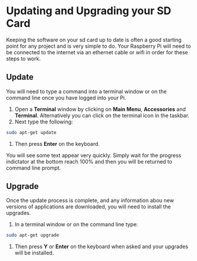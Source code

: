 # Updating and Upgrading your SD Card

Keeping the software on your sd card up to date is often a good starting point for any project and is very simple to do. Your Raspberry Pi will need to be connected to the internet via an ethernet cable or wifi in order for these steps to work.

## Update

You will need to type a command into a terminal window or on the command line once you have logged into your Pi. 
 
1. Open a **Terminal** window by clicking on **Main Menu**, **Accessories** and **Terminal**. Alternatively you can click on the terminal icon in the taskbar.
1. Next type the following:

  ```bash
  sudo apt-get update
  ```
1. Then press **Enter** on the keyboard.

 You will see some text appear very quickly. Simply wait for the progress indictator at the bottom reach 100% and then you will be returned to command line prompt. 

## Upgrade

Once the update process is complete, and any information abou new versions of applications are downloaded, you will need to install the upgrades. 

1. In a terminal window or on the command line type:

  ```bash
  sudo apt-get upgrade
  ```
1. Then press **Y** or **Enter** on the keyboard when asked and your upgrades will be installed.

